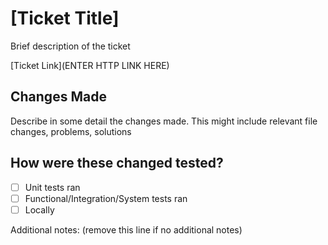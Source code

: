 # [Ticket Title]

Brief description of the ticket

[Ticket Link](ENTER HTTP LINK HERE)

## Changes Made

Describe in some detail the changes made. This might include relevant file changes, problems, solutions

## How were these changed tested?

- [ ] Unit tests ran
- [ ] Functional/Integration/System tests ran
- [ ] Locally

Additional notes: (remove this line if no additional notes)